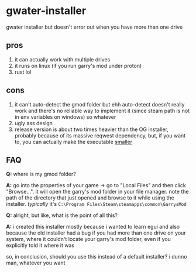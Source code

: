 # gwater-installer
gwater installer but doesn't error out when you have more than one drive

## pros
1. it can actually work with multiple drives
2. it runs on linux (if you run garry's mod under proton)
3. rust lol

## cons
1. it can't auto-detect the gmod folder but ehh auto-detect doesn't really work and there's no reliable way to implement it (since steam path is not in env variables on windows) so whatever
2. ugly ass design
3. release version is about two times heavier than the OG installer, probably because of its massive reqwest dependency, but, if you want to, you can actually make the executable [smaller](https://github.com/johnthagen/min-sized-rust)

## FAQ
**Q:** where is my gmod folder?

**A:** go into the properties of your game -> go to "Local Files" and then click "Browse...". it will open the garry's mod folder in your file manager. note the path of the directory that just opened and browse to it while using the installer. *typically* it's `C:\Program Files\Steam\steamapps\common\GarrysMod`

**Q:** alright, but like, what is the point of all this?

**A:** i created this installer mostly because i wanted to learn egui and also because the old installer had a bug if you had more than one drive on your system, where it couldn't locate your garry's mod folder, even if you explicitly told it where it was

so, in conclusion, should you use this instead of a default installer?
i dunno man, whatever you want
